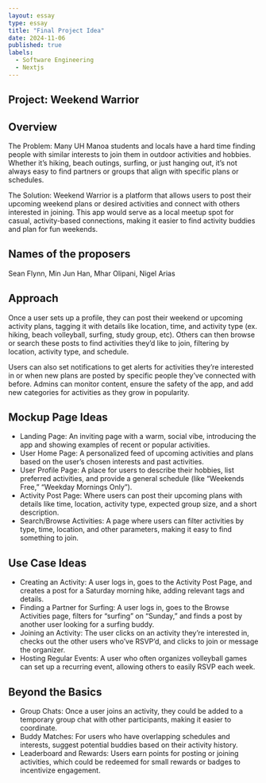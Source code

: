```yaml
---
layout: essay
type: essay
title: "Final Project Idea"
date: 2024-11-06
published: true
labels:
  - Software Engineering
  - Nextjs
---
```


## Project: Weekend Warrior

## Overview

The Problem: Many UH Manoa students and locals have a hard time finding people with similar interests to join them in outdoor activities and hobbies. Whether it’s hiking, beach outings, surfing, or just hanging out, it’s not always easy to find partners or groups that align with specific plans or schedules.

The Solution: Weekend Warrior is a platform that allows users to post their upcoming weekend plans or desired activities and connect with others interested in joining. This app would serve as a local meetup spot for casual, activity-based connections, making it easier to find activity buddies and plan for fun weekends.

## Names of the proposers
Sean Flynn, Min Jun Han, Mhar Olipani, Nigel Arias

## Approach

Once a user sets up a profile, they can post their weekend or upcoming activity plans, tagging it with details like location, time, and activity type (ex. hiking, beach volleyball, surfing, study group, etc). Others can then browse or search these posts to find activities they’d like to join, filtering by location, activity type, and schedule.

Users can also set notifications to get alerts for activities they’re interested in or when new plans are posted by specific people they’ve connected with before. Admins can monitor content, ensure the safety of the app, and add new categories for activities as they grow in popularity.

## Mockup Page Ideas

- Landing Page: An inviting page with a warm, social vibe, introducing the app and showing examples of recent or popular activities.
- User Home Page: A personalized feed of upcoming activities and plans based on the user’s chosen interests and past activities.
- User Profile Page: A place for users to describe their hobbies, list preferred activities, and provide a general schedule (like “Weekends Free,” “Weekday Mornings Only”).
- Activity Post Page: Where users can post their upcoming plans with details like time, location, activity type, expected group size, and a short description.
- Search/Browse Activities: A page where users can filter activities by type, time, location, and other parameters, making it easy to find something to join.

## Use Case Ideas

- Creating an Activity: A user logs in, goes to the Activity Post Page, and creates a post for a Saturday morning hike, adding relevant tags and details.
- Finding a Partner for Surfing: A user logs in, goes to the Browse Activities page, filters for “surfing” on “Sunday,” and finds a post by another user looking for a surfing buddy.
- Joining an Activity: The user clicks on an activity they’re interested in, checks out the other users who’ve RSVP’d, and clicks to join or message the organizer.
- Hosting Regular Events: A user who often organizes volleyball games can set up a recurring event, allowing others to easily RSVP each week.

## Beyond the Basics

- Group Chats: Once a user joins an activity, they could be added to a temporary group chat with other participants, making it easier to coordinate.
- Buddy Matches: For users who have overlapping schedules and interests, suggest potential buddies based on their activity history.
- Leaderboard and Rewards: Users earn points for posting or joining activities, which could be redeemed for small rewards or badges to incentivize engagement.
